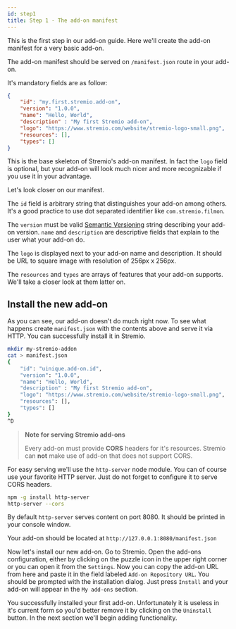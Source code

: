 ```yaml
---
id: step1
title: Step 1 - The add-on manifest
---
```


This is the first step in our add-on guide. Here we'll create the add-on manifest for a very basic add-on.

The add-on manifest should be served on `/manifest.json` route in your add-on.

It's mandatory fields are as follow:

```json
{
    "id": "my.first.stremio.add-on",
    "version": "1.0.0",
    "name": "Hello, World",
    "description" : "My first Stremio add-on",
    "logo": "https://www.stremio.com/website/stremio-logo-small.png",
    "resources": [],
    "types": []
}
```

This is the base skeleton of Stremio's add-on manifest. In fact the `logo` field is optional, but your add-on will look much nicer and more recognizable if you use it in your advantage.

Let's look closer on our manifest.

The `id` field is arbitrary string that distinguishes your add-on among others. It's a good practice to use dot separated identifier like `com.stremio.filmon`.

The `version` must be valid [Semantic Versioning](https://semver.org/) string describing your add-on version.
`name` and `description` are descriptive fields that explain to the user what your add-on do.

The `logo` is displayed next to your add-on name and description. It should be URL to square image with resolution of 256px x 256px.

The `resources` and `types` are arrays of features that your add-on supports. We'll take a closer look at them latter on.

Install the new add-on
---

As you can see, our add-on doesn't do much right now. To see what happens create `manifest.json` with the contents above and serve it via HTTP. You can successfully install it in Stremio.

```sh
mkdir my-stremio-addon
cat > manifest.json
{
    "id": "uinique.add-on.id",
    "version": "1.0.0",
    "name": "Hello, World",
    "description" : "My first Stremio add-on",
    "logo": "https://www.stremio.com/website/stremio-logo-small.png",
    "resources": [],
    "types": []
}
^D
```

> **Note for serving Stremio add-ons**
>
> Every add-on must provide **CORS** headers for it's resources. Stremio can **not** make use of add-on that does not support CORS.

For easy serving we'll use the `http-server` node module. You can of course use your favorite HTTP server. Just do not forget to configure it to serve CORS headers.

```sh
npm -g install http-server
http-server --cors
```

By default `http-server` serves content on port 8080. It should be printed in your console window.

Your add-on should be located at `http://127.0.0.1:8080/manifest.json`

Now let's install our new add-on. Go to Stremio. Open the add-ons configuration, either by clicking on the puzzle icon in the upper right corner or you can open it from the `Settings`. Now you can copy the add-on URL from here and paste it in the field labeled `Add-on Repository URL`. You should be prompted with the installation dialog. Just press `Install` and your add-on will appear in the `My add-ons` section.

You successfully installed your first add-on. Unfortunately it is useless in it's current form so you'd better remove it by clicking on the `Uninstall` button. In the next section we'll begin adding functionality.
